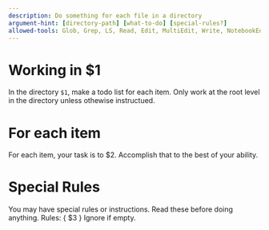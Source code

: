 ```yaml
---
description: Do something for each file in a directory
argument-hint: [directory-path] [what-to-do] [special-rules?]
allowed-tools: Glob, Grep, LS, Read, Edit, MultiEdit, Write, NotebookEdit, WebFetch, TodoWrite, WebSearch, BashOutput, KillBash
---
```


# Working in $1

In the directory `$1`, make a todo list for each item. Only work at the root level in the directory unless othewise instructued.

# For each item

For each item, your task is to $2. Accomplish that to the best of your ability.

# Special Rules

You may have special rules or instructions. Read these before doing anything.
Rules: {
    $3
}
Ignore if empty.